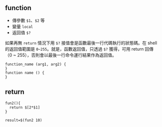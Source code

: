 ## function
- 傳參數 `$1`、`$2` 等
- 變量 `local`
- 返回值 `$?`

如果再無 `return` 情況下用 `$?` 接值會是函數最後一行代碼執行的狀態碼。在 shell 的返回值範圍是 `0~255`。就是，函數返回值，只透過 `$?` 獲得，可用 return 回傳（0 ~ 255），否則會以最後一行命令運行結果作為返回值。


```shell
function_name (arg1, arg2) {
}
function name () {
}
```

## return
```shell
fun2(){
  return $[2*$1]
}

result=$(fun2 10)
```
